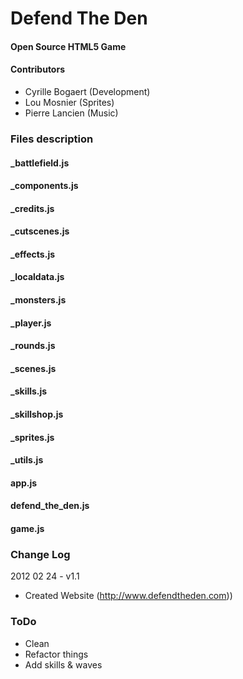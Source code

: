 Defend The Den
==============

#### Open Source HTML5 Game ####

#### Contributors ####

* Cyrille Bogaert (Development)
* Lou Mosnier (Sprites)
* Pierre Lancien (Music)

### Files description ###

#### _battlefield.js ####

#### _components.js   #### 

#### _credits.js   #### 

#### _cutscenes.js   #### 

#### _effects.js   #### 

#### _localdata.js   #### 

#### _monsters.js   #### 

#### _player.js   #### 

#### _rounds.js   #### 

#### _scenes.js   #### 

#### _skills.js   #### 

#### _skillshop.js   #### 

#### _sprites.js   #### 

#### _utils.js   #### 

####  app.js   #### 

####  defend_the_den.js   #### 

####  game.js   #### 

### Change Log ###
2012 02 24 - v1.1
* Created Website (http://www.defendtheden.com))

### ToDo ###

* Clean
* Refactor things
* Add skills & waves
